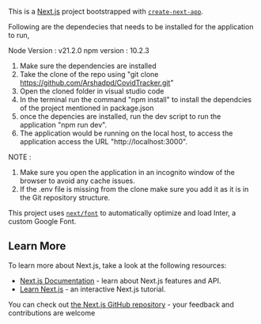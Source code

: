 This is a [Next.js](https://nextjs.org/) project bootstrapped with [`create-next-app`](https://github.com/vercel/next.js/tree/canary/packages/create-next-app).

Following are the dependecies that needs to be installed for the application to run,

Node Version : v21.2.0
npm version : 10.2.3

1. Make sure the dependencies are installed
2. Take the clone of the repo using "git clone https://github.com/Arshadpd/CovidTracker.git"
3. Open the cloned folder in visual studio code
4. In the terminal run the command "npm install" to install the dependcies of the project mentioned in package.json
5. once the depencies are installed, run the dev script to run the application "npm run dev".
6. The application would be running on the local host, to access the application access the URL "http://localhost:3000".

NOTE : 

1. Make sure you open the application in an incognito window of the browser to avoid any cache issues.
2. If the .env file is missing from the clone make sure you add it as it is in the Git repository structure.


This project uses [`next/font`](https://nextjs.org/docs/basic-features/font-optimization) to automatically optimize and load Inter, a custom Google Font.

## Learn More

To learn more about Next.js, take a look at the following resources:

- [Next.js Documentation](https://nextjs.org/docs) - learn about Next.js features and API.
- [Learn Next.js](https://nextjs.org/learn) - an interactive Next.js tutorial.

You can check out [the Next.js GitHub repository](https://github.com/vercel/next.js/) - your feedback and contributions are welcome
